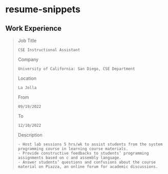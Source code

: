 # resume-snippets

## Work Experience
>Job Title
>```
>CSE Instructional Assistant
>```
>Company
>```
>University of California: San Diego, CSE Department
>```
>Location
>```
>La Jolla
>```
>From
>```
>09/19/2022
>```
>To
>```
>12/10/2022
>```
>Description
>```
>- Host lab sessions 5 hrs/wk to assist students from the system programming course in learning course materials.
>- Provide constructive feedbacks to students’ programming assignments based on c and assembly language.
>- Answer students’ questions and confusions about the course material on Piazza, an online forum for academic discussions.
>```
